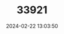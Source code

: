 ---
title: "33921"
category: "Shorea acuminata"
draft: false
date: 2024-02-22 13:03:50
languages:
  English: ["Dark Red Meranti", "Light Red Meranti", "Red Lauan"]
---